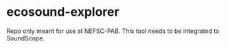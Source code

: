 # ecosound-explorer

Repo only meant for use at NEFSC-PAB. This tool needs to be integrated to SoundScope.
